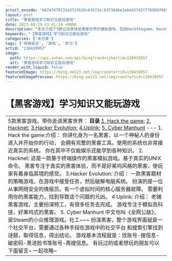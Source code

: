 ```yaml
---
arturl_encode: "68747470733a2f2f626c6f672e:6373646e2e6e65742f77656978696e5f34393934343738342f:61727469636c652f64657461696c732f313330343339393537"
layout: post
title: "黑客游戏学习知识又能玩游戏"
date: 2023-04-29 13:41:14 +0800
description: "本文介绍了5款让玩家体验黑客世界的模拟游戏，包括Hackthegame、Hacknet、Hacker"
keywords: "【黑客游戏】学习知识又能玩游戏"
categories: ['未分类']
tags: ['网络安全', '游戏', '学习']
artid: "130439957"
image:
  path: https://api.vvhan.com/api/bing?rand=sj&artid=130439957
  alt: "黑客游戏学习知识又能玩游戏"
render_with_liquid: false
featuredImage: https://bing.ee123.net/img/rand?artid=130439957
featuredImagePreview: https://bing.ee123.net/img/rand?artid=130439957
---
```


# 【黑客游戏】学习知识又能玩游戏

|  |
| --- |
| 5款黑客游戏，带你走进黑客世界：       **目录**  [1. Hack the game:](#1.%20Hack%20the%20game%3A%E4%BB%8B%E7%BB%8D%EF%BC%9A)  [​2. Hacknet:](#%E2%80%8B%E7%BC%96%E8%BE%91%E2%80%8B%E7%BC%96%E8%BE%912.%20Hacknet%3A)  [3.Hacker Evolution:](#3.Hacker%20Evolution%3A)  [4.Uplink:](#4.Uplink%3A)  [5. Cyber Manhunt](#5.%20Cyber%20Manhunt%C2%A0)   ---    1. Hack the game:介绍： 你讲化身为一名黑客，以一个神秘人的身份进入并开始你的行动，   会拥有完整的黑客工具。使用的系统也非常接近真实的系统。   你在其中不仅能娱乐还能学到各种知识。         2. Hacknet: 这是一款基于终端操作的黑客模拟游戏。基于真实的UNIX命令。   黑客专注于真实的黑客体验，而不是好莱坞风格的黑客，使玩家有着身临其境的感觉。         3.Hacker Evolution:   介绍：   一款黑客题材的策略游戏，在游戏中接受任务，然后破解电脑系统。   扮演的是一位从事网络安全的情报员。有一个虚拟时间的核心服务器故障。   需要利用你的黑客能力，找到导致这个问题的元凶。     4.Uplink: 介绍：   老铺黑客游戏，主要扮演特工，有很多任务去完成。   游戏专注于模拟高科技，好莱坞式的黑客。       5. Cyber Manhunt 中文也叫《全网公敌》，是Steam的小众推理游戏。社工~~~   扮演黑客，整个游戏界面就是一个社交平台，需要通过各种手段在游戏中的社交平台   和搜索引擎找到谜题，取得信息，得出结论。   游戏基本流程就是：找账号-搜信息-破密码-黑进脸书等账号-再搜信息。    有玩过的或者想玩的朋友可以下面留言~ 一起攻略~ |